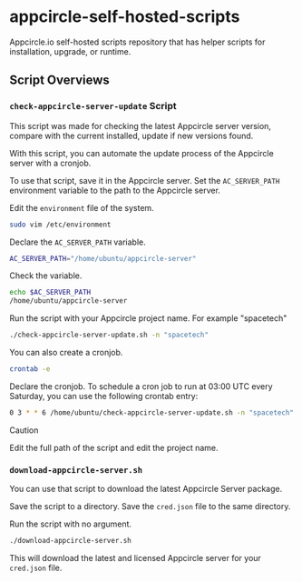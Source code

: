 # appcircle-self-hosted-scripts

Appcircle.io self-hosted scripts repository that has helper scripts for installation, upgrade, or runtime.

## Script Overviews

### `check-appcircle-server-update` Script

This script was made for checking the latest Appcircle server version, compare with the current installed, update if new versions found.

With this script, you can automate the update process of the Appcircle server with a cronjob.

To use that script, save it in the Appcircle server. Set the `AC_SERVER_PATH` environment variable to the path to the Appcircle server.

Edit the `environment` file of the system.

```bash
sudo vim /etc/environment
```

Declare the `AC_SERVER_PATH` variable.

```bash
AC_SERVER_PATH="/home/ubuntu/appcircle-server"
```

Check the variable.

```bash
echo $AC_SERVER_PATH
/home/ubuntu/appcircle-server
```

Run the script with your Appcircle project name. For example "spacetech"

```bash
./check-appcircle-server-update.sh -n "spacetech"
```

You can also create a cronjob.

```bash
crontab -e
```

Declare the cronjob. To schedule a cron job to run at 03:00 UTC every Saturday, you can use the following crontab entry:

```bash
0 3 * * 6 /home/ubuntu/check-appcircle-server-update.sh -n "spacetech" &>> /home/ubuntu/appcircle-server-update-cronjob.log
```

> [!CAUTION]
> Edit the full path of the script and edit the project name.

### `download-appcircle-server.sh`

You can use that script to download the latest Appcircle Server package.

Save the script to a directory.
Save the `cred.json` file to the same directory.

Run the script with no argument.

```bash
./download-appcircle-server.sh
```

This will download the latest and licensed Appcircle server for your `cred.json` file.
